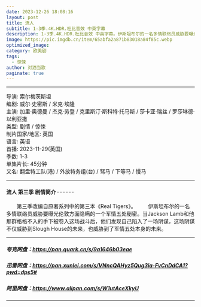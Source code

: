 ```yaml
---
date: 2023-12-26 18:08:16
layout: post
title: 流人
subtitle: 1-3季.4K.HDR.杜比音效 中英字幕
description: 1-3季.4K.HDR.杜比音效 中英字幕。伊斯坦布尔的一名多情联络员威胁要曝光伦敦方面隐瞒的一个军情五处秘密。当Jackson Lamb和他那群格格不入的手下被卷入这场战斗后，他们发现自己陷入了一场阴谋，这场阴谋不仅威胁到Slough House的未来，也威胁到了军情五处本身的未来...
image: https://pic.imgdb.cn/item/65abfa2a871b83018a84f85c.webp
optimized_image: 
category: 欧美剧
tags:
  - 惊悚
author: 对酒当歌
paginate: true
---
```


---

导演: 索尔梅茨斯坦  
编剧: 威尔·史密斯 / 米克·埃隆  
主演: 加里·奥德曼 / 杰克·劳登 / 克里斯汀·斯科特·托马斯 / 莎卡亚·瑞丝 / 罗莎琳德·以利亚撒  
类型: 剧情 / 惊悚  
制片国家/地区: 英国  
语言: 英语  
首播: 2023-11-29(英国)  
季数: 1-3  
单集片长: 45分钟  
又名: 翻盘特工队(港) / 外放特务组(台) / 驽马 / 下等马 / 慢马  

---

#### 流人 第三季 剧情简介 · · · · · ·

　　第三季改编自原著系列中的第三本《Real Tigers》。
　　伊斯坦布尔的一名多情联络员威胁要曝光伦敦方面隐瞒的一个军情五处秘密。当Jackson Lamb和他那群格格不入的手下被卷入这场战斗后，他们发现自己陷入了一场阴谋，这场阴谋不仅威胁到Slough House的未来，也威胁到了军情五处本身的未来。

---

##### 夸克网盘：<https://pan.quark.cn/s/9a1646b03eae>

##### 迅雷网盘：<https://pan.xunlei.com/s/VNncQAHyz5Qug3ia-FvCnDdCA1?pwd=dps5#>

##### 阿里网盘：<https://www.alipan.com/s/W1utAceXkyU>

---
